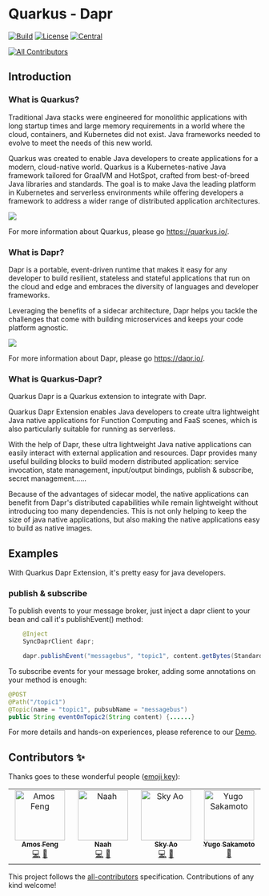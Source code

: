 # Quarkus - Dapr
[![Build](https://github.com/quarkiverse/quarkus-dapr/workflows/Build/badge.svg?branch=main)](https://github.com/quarkiverse/quarkus-dapr/actions?query=workflow%3ABuild)
[![License](https://img.shields.io/github/license/quarkiverse/quarkus-dapr)](http://www.apache.org/licenses/LICENSE-2.0)
[![Central](https://img.shields.io/maven-central/v/io.quarkiverse.dapr/quarkus-dapr-parent?color=green)](https://search.maven.org/search?q=g:io.quarkiverse.dapr%20AND%20a:quarkus-dapr-parent)
<!-- ALL-CONTRIBUTORS-BADGE:START - Do not remove or modify this section -->
[![All Contributors](https://img.shields.io/badge/all_contributors-4-orange.svg?style=flat-square)](#contributors-)
<!-- ALL-CONTRIBUTORS-BADGE:END -->

## Introduction

### What is Quarkus?

Traditional Java stacks were engineered for monolithic applications with long startup times and large memory 
requirements in a world where the cloud, containers, and Kubernetes did not exist. Java frameworks needed to evolve 
to meet the needs of this new world.

Quarkus was created to enable Java developers to create applications for a modern, cloud-native world. Quarkus is 
a Kubernetes-native Java framework tailored for GraalVM and HotSpot, crafted from best-of-breed Java libraries and 
standards. The goal is to make Java the leading platform in Kubernetes and serverless environments while offering 
developers a framework to address a wider range of distributed application architectures.

![](https://quarkus.io/assets/images/quarkus_metrics_graphic_bootmem_wide.png)

For more information about Quarkus, please go https://quarkus.io/.

### What is Dapr?

Dapr is a portable, event-driven runtime that makes it easy for any developer to build resilient, stateless and 
stateful applications that run on the cloud and edge and embraces the diversity of languages and developer frameworks. 

Leveraging the benefits of a sidecar architecture, Dapr helps you tackle the challenges that come with building 
microservices and keeps your code platform agnostic.

![](https://dapr.io/images/building-blocks.png)

For more information about Dapr, please go https://dapr.io/.

### What is Quarkus-Dapr?

Quarkus Dapr is a Quarkus extension to integrate with Dapr.

Quarkus Dapr Extension enables Java developers to create ultra lightweight Java native applications for Function 
Computing and FaaS scenes, which is also particularly suitable for running as serverless. 

With the help of Dapr, these ultra lightweight Java native applications can easily interact with external application
and resources. Dapr provides many useful building blocks to build modern distributed application: service invocation, 
state management, input/output bindings, publish & subscribe, secret management......

Because of the advantages of sidecar model, the native applications can benefit from Dapr's distributed capabilities
while remain lightweight without introducing too many dependencies. This is not only helping to keep the size of java
native applications, but also making the native applications easy to build as native images.

## Examples

With Quarkus Dapr Extension, it's pretty easy for java developers.

### publish & subscribe

To publish events to your message broker, just inject a dapr client to your bean and call it's publishEvent() method:

```java
    @Inject
    SyncDaprClient dapr;

    dapr.publishEvent("messagebus", "topic1", content.getBytes(StandardCharsets.UTF_8), new HashMap<>());
```

To subscribe events for your message broker, adding some annotations on your method is enough:

```java
@POST
@Path("/topic1")
@Topic(name = "topic1", pubsubName = "messagebus")
public String eventOnTopic2(String content) {......}
```

For more details and hands-on experiences, please reference to our [Demo](./demo/README.md).

## Contributors ✨

Thanks goes to these wonderful people ([emoji key](https://allcontributors.org/docs/en/emoji-key)):

<!-- ALL-CONTRIBUTORS-LIST:START - Do not remove or modify this section -->
<!-- prettier-ignore-start -->
<!-- markdownlint-disable -->
<table>
  <tbody>
    <tr>
      <td align="center" valign="top" width="14.28%"><a href="https://zhfeng.github.io/"><img src="https://avatars.githubusercontent.com/u/1246139?v=4?s=100" width="100px;" alt="Amos Feng"/><br /><sub><b>Amos Feng</b></sub></a><br /><a href="https://github.com/quarkiverse/quarkus-dapr/commits?author=zhfeng" title="Code">💻</a> <a href="#maintenance-zhfeng" title="Maintenance">🚧</a></td>
      <td align="center" valign="top" width="14.28%"><a href="https://www.naah69.com"><img src="https://avatars.githubusercontent.com/u/25682169?v=4?s=100" width="100px;" alt="Naah"/><br /><sub><b>Naah</b></sub></a><br /><a href="https://github.com/quarkiverse/quarkus-dapr/commits?author=naah69" title="Code">💻</a> <a href="#maintenance-naah69" title="Maintenance">🚧</a></td>
      <td align="center" valign="top" width="14.28%"><a href="https://skyao.io"><img src="https://avatars.githubusercontent.com/u/1582369?v=4?s=100" width="100px;" alt="Sky Ao"/><br /><sub><b>Sky Ao</b></sub></a><br /><a href="https://github.com/quarkiverse/quarkus-dapr/commits?author=skyao" title="Code">💻</a> <a href="#maintenance-skyao" title="Maintenance">🚧</a></td>
      <td align="center" valign="top" width="14.28%"><a href="https://theleaderdev.com/"><img src="https://avatars.githubusercontent.com/u/1724114?v=4?s=100" width="100px;" alt="Yugo Sakamoto"/><br /><sub><b>Yugo Sakamoto</b></sub></a><br /><a href="https://github.com/quarkiverse/quarkus-dapr/commits?author=yugoccp" title="Documentation">📖</a></td>
    </tr>
  </tbody>
</table>

<!-- markdownlint-restore -->
<!-- prettier-ignore-end -->

<!-- ALL-CONTRIBUTORS-LIST:END -->

This project follows the [all-contributors](https://github.com/all-contributors/all-contributors) specification. Contributions of any kind welcome!
